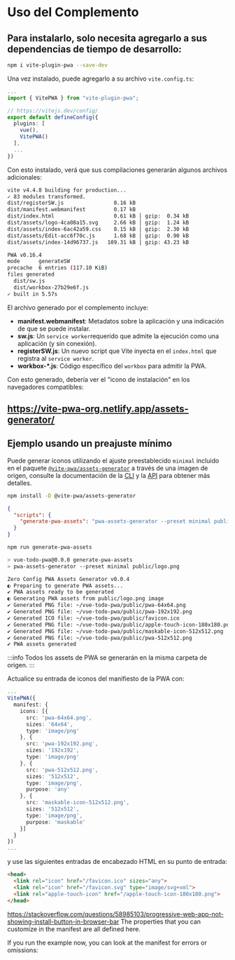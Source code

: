 # Uso del Complemento

## Para instalarlo, solo necesita agregarlo a sus dependencias de tiempo de desarrollo:

```sh
npm i vite-plugin-pwa --save-dev
```

Una vez instalado, puede agregarlo a su archivo `vite.config.ts`:

```ts
...
import { VitePWA } from "vite-plugin-pwa";

// https://vitejs.dev/config/
export default defineConfig({
  plugins: [
    vue(),
    VitePWA()
  ],
  ...
})
```

Con esto instalado, verá que sus compilaciones generarán algunos archivos adicionales:

```sh
vite v4.4.8 building for production...
✓ 83 modules transformed.
dist/registerSW.js                0.16 kB
dist/manifest.webmanifest         0.17 kB
dist/index.html                   0.61 kB │ gzip:  0.34 kB
dist/assets/logo-4ca08a15.svg     2.66 kB │ gzip:  1.24 kB
dist/assets/index-6ac42a59.css    8.15 kB │ gzip:  2.30 kB
dist/assets/Edit-acc6f70c.js      1.68 kB │ gzip:  0.90 kB
dist/assets/index-14d96737.js   109.31 kB │ gzip: 43.23 kB

PWA v0.16.4
mode      generateSW
precache  6 entries (117.10 KiB)
files generated
  dist/sw.js
  dist/workbox-27b29e6f.js
✓ built in 5.57s 
```


El archivo generado por el complemento incluye:

- **manifest.webmanifest**: Metadatos sobre la aplicación y una indicación de que se puede instalar.
- **sw.js**: Un `service worker`requerido que admite la ejecución como una aplicación (y sin conexión).
- **registerSW.js**: Un nuevo script que Vite inyecta en el `index.html` que registra al `service worker`.
- **workbox-*.js**: Código específico del `workbox` para admitir la PWA.

Con esto generado, debería ver el "icono de instalación" en los navegadores compatibles:



## https://vite-pwa-org.netlify.app/assets-generator/

## Ejemplo usando un preajuste mínimo

Puede generar íconos utilizando el ajuste preestablecido `minimal` incluido en el paquete [`@vite-pwa/assets-generator`](https://github.com/vite-pwa/assets-generator) a través de una imagen de origen, consulte la documentación de la [CLI](https://vite-pwa-org.netlify.app/assets-generator/cli.html) y la [API](https://vite-pwa-org.netlify.app/assets-generator/api.html) para obtener más detalles.

```sh
npm install -D @vite-pwa/assets-generator
```

```json
{
  "scripts": {
    "generate-pwa-assets": "pwa-assets-generator --preset minimal public/logo.png"
  }
}
```

```sh
npm run generate-pwa-assets
```


```sh
> vue-todo-pwa@0.0.0 generate-pwa-assets
> pwa-assets-generator --preset minimal public/logo.png

Zero Config PWA Assets Generator v0.0.4                                          5:16:13 PM
◐ Preparing to generate PWA assets...                                            5:16:13 PM
✔ PWA assets ready to be generated                                               5:16:13 PM
◐ Generating PWA assets from public/logo.png image                               5:16:13 PM
✔ Generated PNG file: ~/vue-todo-pwa/public/pwa-64x64.png                        5:16:13 PM
✔ Generated PNG file: ~/vue-todo-pwa/public/pwa-192x192.png                      5:16:13 PM
✔ Generated ICO file: ~/vue-todo-pwa/public/favicon.ico                          5:16:13 PM
✔ Generated PNG file: ~/vue-todo-pwa/public/apple-touch-icon-180x180.png         5:16:13 PM
✔ Generated PNG file: ~/vue-todo-pwa/public/maskable-icon-512x512.png            5:16:13 PM
✔ Generated PNG file: ~/vue-todo-pwa/public/pwa-512x512.png                      5:16:13 PM
✔ PWA assets generated  
```

:::info
Todos los assets de PWA se generarán en la misma carpeta de origen.
:::


Actualice su entrada de iconos del manifiesto de la PWA con:

```ts
...
VitePWA({      
  manifest: { 
    icons: [{
      src: 'pwa-64x64.png',
      sizes: '64x64',
      type: 'image/png'
    }, {
      src: 'pwa-192x192.png',
      sizes: '192x192',
      type: 'image/png'
    }, {
      src: 'pwa-512x512.png',
      sizes: '512x512',
      type: 'image/png',
      purpose: 'any'  
    }, {
      src: 'maskable-icon-512x512.png',
      sizes: '512x512',
      type: 'image/png',
      purpose: 'maskable'
    }]
  }
})
...
```

y use las siguientes entradas de encabezado HTML en su punto de entrada:

```html
<head>
  <link rel="icon" href="/favicon.ico" sizes="any">
  <link rel="icon" href="/favicon.svg" type="image/svg+xml">
  <link rel="apple-touch-icon" href="/apple-touch-icon-180x180.png">
</head>
```

https://stackoverflow.com/questions/58985103/progressive-web-app-not-showing-install-button-in-browser-bar
The properties that you can customize in the manifest are all defined here.

If you run the example now, you can look at the manifest for errors or omissions:
